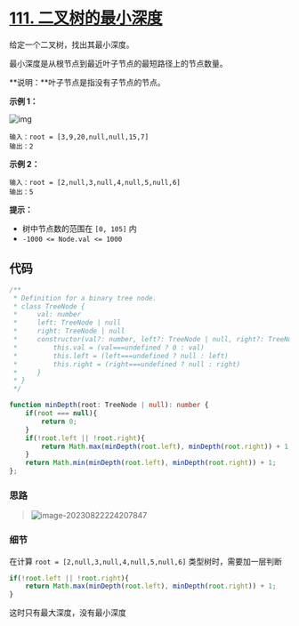 # [111. 二叉树的最小深度](https://leetcode.cn/problems/minimum-depth-of-binary-tree/)

给定一个二叉树，找出其最小深度。

最小深度是从根节点到最近叶子节点的最短路径上的节点数量。

**说明：**叶子节点是指没有子节点的节点。

 

**示例 1：**

![img](https://qiniucloud.qishilong.space/images/202308222241187.jpg)

```
输入：root = [3,9,20,null,null,15,7]
输出：2
```

**示例 2：**

```
输入：root = [2,null,3,null,4,null,5,null,6]
输出：5
```

 

**提示：**

-   树中节点数的范围在 `[0, 105]` 内
-   `-1000 <= Node.val <= 1000`

## 代码

```ts
/**
 * Definition for a binary tree node.
 * class TreeNode {
 *     val: number
 *     left: TreeNode | null
 *     right: TreeNode | null
 *     constructor(val?: number, left?: TreeNode | null, right?: TreeNode | null) {
 *         this.val = (val===undefined ? 0 : val)
 *         this.left = (left===undefined ? null : left)
 *         this.right = (right===undefined ? null : right)
 *     }
 * }
 */

function minDepth(root: TreeNode | null): number {
    if(root === null){
        return 0;
    }
    if(!root.left || !root.right){
        return Math.max(minDepth(root.left), minDepth(root.right)) + 1;
    }
    return Math.min(minDepth(root.left), minDepth(root.right)) + 1;
};
```

### 思路

>   ![image-20230822224207847](https://qiniucloud.qishilong.space/images/202308222242881.png)

### 细节

在计算 `root = [2,null,3,null,4,null,5,null,6]` 类型树时，需要加一层判断

```ts
if(!root.left || !root.right){
    return Math.max(minDepth(root.left), minDepth(root.right)) + 1;
}
```

这时只有最大深度，没有最小深度